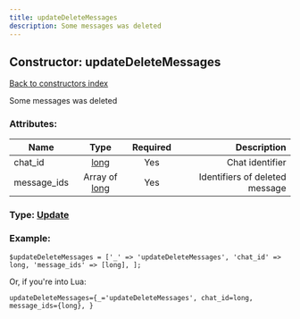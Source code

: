 ```yaml
---
title: updateDeleteMessages
description: Some messages was deleted
---
```

## Constructor: updateDeleteMessages  
[Back to constructors index](index.md)



Some messages was deleted

### Attributes:

| Name     |    Type       | Required | Description |
|----------|:-------------:|:--------:|------------:|
|chat\_id|[long](../types/long.md) | Yes|Chat identifier|
|message\_ids|Array of [long](../constructors/long.md) | Yes|Identifiers of deleted message|



### Type: [Update](../types/Update.md)


### Example:

```
$updateDeleteMessages = ['_' => 'updateDeleteMessages', 'chat_id' => long, 'message_ids' => [long], ];
```  

Or, if you're into Lua:  


```
updateDeleteMessages={_='updateDeleteMessages', chat_id=long, message_ids={long}, }

```


